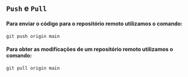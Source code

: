 ## `Push` e `Pull`

#### Para enviar o código para o repositório remoto utilizamos o comando:
```git
git push origin main
```
#### Para obter as modificações de um repositório remoto utilizamos o comando:
```git
git pull origin main
```